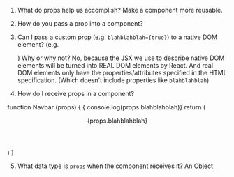 1. What do props help us accomplish?
   Make a component more reusable.


2. How do you pass a prop into a component?
 <MyAwesomeHeader title="???" />


3. Can I pass a custom prop (e.g. `blahblahblah={true}`) to a native
   DOM element? (e.g. <div blahblahblah={true}>) Why or why not?
     No, because the JSX we use to describe native DOM elements will be turned into REAL DOM elements by React. And real DOM elements only have the properties/attributes specified in the HTML specification. (Which doesn't include properties like `blahblahblah`)


4. How do I receive props in a component?

 function Navbar (props) {
  { console.log(props.blahblahblah)}
 return (
    <header>{props.blahblahblah}</header>
  )
 }



5. What data type is `props` when the component receives it?
   An Object












